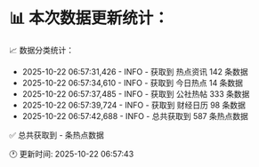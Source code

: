 📊 本次数据更新统计：
==========================

📈 数据分类统计：
- 2025-10-22 06:57:31,426 - INFO - 获取到 热点资讯 142 条数据
- 2025-10-22 06:57:34,610 - INFO - 获取到 今日热点 14 条数据
- 2025-10-22 06:57:37,485 - INFO - 获取到 公社热帖 333 条数据
- 2025-10-22 06:57:39,724 - INFO - 获取到 财经日历 98 条数据
- 2025-10-22 06:57:42,688 - INFO - 总共获取到 587 条热点数据

✅ 总共获取到 - 条热点数据

🕐 更新时间: 2025-10-22 06:57:43

